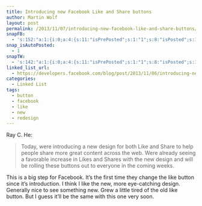 ```yaml
---
title: Introducing new Facebook Like and Share buttons
author: Martin Wolf
layout: post
permalink: /2013/11/07/introducing-new-facebook-like-and-share-buttons/
snapFB:
  - 's:152:"a:1:{i:0;a:4:{s:11:"isPrePosted";s:1:"1";s:8:"isPosted";s:1:"1";s:4:"pgID";s:28:"1607117196_10200916357183653";s:5:"pDate";s:19:"2013-11-07 09:20:32";}}";'
snap_isAutoPosted:
  - 1
snapTW:
  - 's:142:"a:1:{i:0;a:4:{s:11:"isPrePosted";s:1:"1";s:8:"isPosted";s:1:"1";s:4:"pgID";s:18:"398379430047137792";s:5:"pDate";s:19:"2013-11-07 09:20:32";}}";'
linked_list_url:
  - https://developers.facebook.com/blog/post/2013/11/06/introducing-new-like-and-share-buttons/
categories:
  - Linked List
tags:
  - button
  - facebook
  - like
  - new
  - redesign
---
```

<p class="linked-list-quote-author">
  Ray C. He:
</p>

> Today, were introducing a new design for both Like and Share to help people share more great content across the web. Were already seeing a favorable increase in Likes and Shares with the new design and will be rolling these buttons out to everyone in the coming weeks.

This is a big step for Facebook. It&#8217;s the first time they change the like button since it&#8217;s introduction. I think I like the new, more eye-catching design. Generally nice to see something new. Grew a little tired of the old like button. But I guess it&#8217;ll be the same with this one very soon.